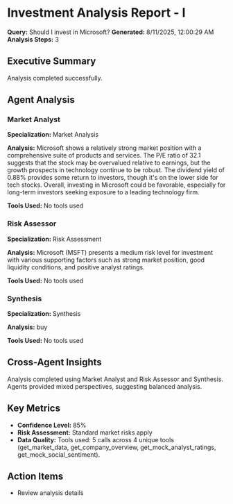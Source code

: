# Investment Analysis Report - I

**Query:** Should I invest in Microsoft?
**Generated:** 8/11/2025, 12:00:29 AM
**Analysis Steps:** 3

## Executive Summary
Analysis completed successfully.

## Agent Analysis

### Market Analyst
**Specialization:** Market Analysis

**Analysis:**
Microsoft shows a relatively strong market position with a comprehensive suite of products and services. The P/E ratio of 32.1 suggests that the stock may be overvalued relative to earnings, but the growth prospects in technology continue to be robust. The dividend yield of 0.88% provides some return to investors, though it's on the lower side for tech stocks. Overall, investing in Microsoft could be favorable, especially for long-term investors seeking exposure to a leading technology firm.

**Tools Used:**
No tools used


### Risk Assessor
**Specialization:** Risk Assessment

**Analysis:**
Microsoft (MSFT) presents a medium risk level for investment with various supporting factors such as strong market position, good liquidity conditions, and positive analyst ratings.

**Tools Used:**
No tools used


### Synthesis
**Specialization:** Synthesis

**Analysis:**
buy

**Tools Used:**
No tools used


## Cross-Agent Insights
Analysis completed using Market Analyst and Risk Assessor and Synthesis. Agents provided mixed perspectives, suggesting balanced analysis.

## Key Metrics
- **Confidence Level:** 85%
- **Risk Assessment:** Standard market risks apply
- **Data Quality:** Tools used: 5 calls across 4 unique tools (get_market_data, get_company_overview, get_mock_analyst_ratings, get_mock_social_sentiment).

## Action Items
- Review analysis details
